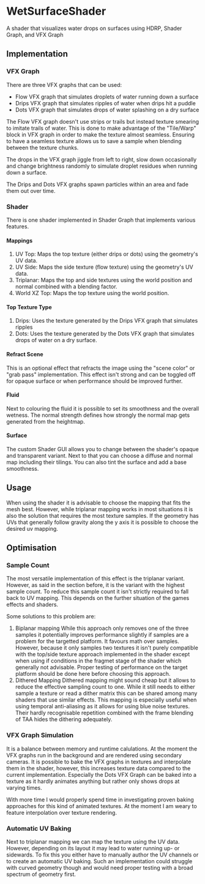 # WetSurfaceShader
 A shader that visualizes water drops on surfaces using HDRP, Shader Graph, and VFX Graph

## Implementation

### VFX Graph
There are three VFX graphs that can be used:
- Flow VFX graph that simulates droplets of water running down a surface
- Drips VFX graph that simulates ripples of water when drips hit a puddle
- Dots VFX graph that simulates drops of water splashing on a dry surface

The Flow VFX graph doesn't use strips or trails but instead texture smearing to imitate trails of water. This is done to make advantage of the "Tile/Warp" block in VFX graph in order to make the texture almost seamless.
Ensuring to have a seamless texture allows us to save a sample when blending between the texture chunks.

The drops in the VFX graph jiggle from left to right, slow down occasionally and change brightness randomly to simulate droplet residues when running down a surface.

The Drips and Dots VFX graphs spawn particles within an area and fade them out over time.

### Shader
There is one shader implemented in Shader Graph that implements various features.

#### Mappings
1. UV Top:
	Maps the top texture (either drips or dots) using the geometry's UV data.
2. UV Side:
	Maps the side texture (flow texture) using the geometry's UV data.
3. Triplanar:
	Maps the top and side textures using the world position and normal combined with a blending factor.
4. World XZ Top:
	Maps the top texture using the world position.
	
#### Top Texture Type
1. Drips:
	Uses the texture generated by the Drips VFX graph that simulates ripples
2. Dots:
	Uses the texture generated by the Dots VFX graph that simulates drops of water on a dry surface.
	
#### Refract Scene
This is an optional effect that refracts the image using the "scene color" or "grab pass" implementation.
This effect isn't strong and can be toggled off for opaque surface or when performance should be improved further.

#### Fluid
Next to colouring the fluid it is possible to set its smoothness and the overall wetness.
The normal strength defines how strongly the normal map gets generated from the heightmap.

#### Surface
The custom Shader GUI allows you to change between the shader's opaque and transparent variant.
Next to that you can choose a diffuse and normal map including their tilings.
You can also tint the surface and add a base smoothness.

## Usage
When using the shader it is advisable to choose the mapping that fits the mesh best.
However, while triplanar mapping works in most situations it is also the solution that requires the most texture samples.
If the geometry has UVs that generally follow gravity along the y axis it is possible to choose the desired uv mapping.

## Optimisation

### Sample Count
The most versatile implementation of this effect is the triplanar variant.
However, as said in the section before, it is the variant with the highest sample count.
To reduce this sample count it isn't strictly required to fall back to UV mapping. This depends on the further situation of the games effects and shaders.

Some solutions to this problem are:
1. Biplanar mapping
While this approach only removes one of the three samples it potentially improves performance slightly if samples are a problem for the targetted platform. It favours math over samples.
However, because it only samples two textures it isn't purely compatible with the top/side texture approach implemented in the shader except when using if conditions in the fragmet stage of the shader which generally not advisable. Proper testing of performance on the target platform should be done here before choosing this approach.
2. Dithered Mapping
Dithered mapping might sound cheap but it allows to reduce the effective sampling count to one. While it still needs to either sample a texture or read a dither matrix this can be shared among many shaders that use similar effects.
This mapping is especially useful when using temporal anti-aliasing as it allows for using blue noise textures. Their hardly recognisable repetition combined with the frame blending of TAA hides the dithering adequately.

### VFX Graph Simulation
It is a balance between memory and runtime calulations. At the moment the VFX graphs run in the background and are rendered using secondary cameras. It is possible to bake the VFX graphs in textures and interpolate them in the shader, however, this increases texture data compared to the current implementation.
Especially the Dots VFX Graph can be baked into a texture as it hardly animates anything but rather only shows drops at varying times.

With more time I would properly spend time in investigating proven baking approaches for this kind of animated textures. At the moment I am weary to feature interpolation over texture rendering.

### Automatic UV Baking
Next to triplanar mapping we can map the texture using the UV data. However, depending on its layout it may lead to water running up- or sidewards. To fix this you either have to manually author the UV channels or to create an automatic UV baking.
Such an implementation could struggle with curved geometry though and would need proper testing with a broad spectrum of geometry first.
